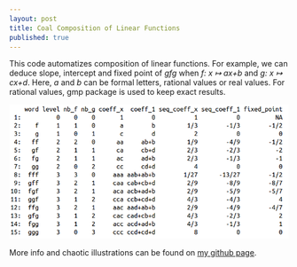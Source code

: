 ```yaml
---
layout: post
title: Coal Composition of Linear Functions
published: true
---
```

This code automatizes composition of linear functions.
For example, we can deduce slope, intercept and fixed point of *gfg* when
*f: x ↦ ax+b* and 
*g: x ↦ cx+d*.
Here, *a* and *b* can be formal letters, rational values or real values.
For rational values, gmp package is used to keep exact results.

<center><a href="https://github.com/ahstat/coal" target="_blank"><img src="../images/2017-10-11-Coal/df_example.png" alt="example of data frame obtained with the code"/></a></center>

More info and chaotic illustrations can be found on <a href="https://github.com/ahstat/coal">my github page</a>.
